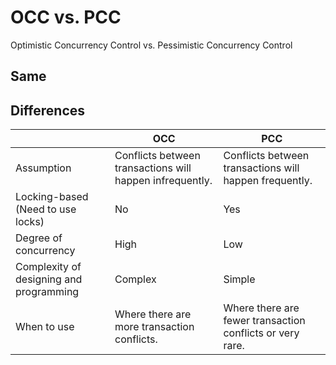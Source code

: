 # OCC vs. PCC
Optimistic Concurrency Control vs. Pessimistic Concurrency Control

## Same

## Differences
| | OCC | PCC |
|----|----|----|
| Assumption | Conflicts between transactions will happen infrequently. | Conflicts between transactions will happen frequently. |
| Locking-based (Need to use locks) | No | Yes |
| Degree of concurrency | High | Low |
| Complexity of designing and programming | Complex | Simple |
| When to use | Where there are more transaction conflicts. | Where there are fewer transaction conflicts or very rare. |
